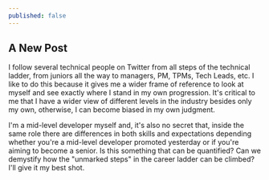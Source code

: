 ```yaml
---
published: false
---
```

## A New Post

I follow several technical people on Twitter from all steps of the technical ladder, from juniors all the way to managers, PM, TPMs, Tech Leads, etc. I like to do this because it gives me a wider frame of reference to look at myself and see exactly where I stand in my own progression. It's critical to me that I have a wider view of different levels in the industry besides only my own, otherwise, I can become biased in my own judgment. 

I'm a mid-level developer myself and, it's also no secret that, inside the same role there are differences in both skills and expectations depending whether you're a mid-level developer promoted yesterday or if you're aiming to become a senior. Is this something that can be quantified? Can we demystify how the "unmarked steps" in the career ladder can be climbed? I'll give it my best shot. 